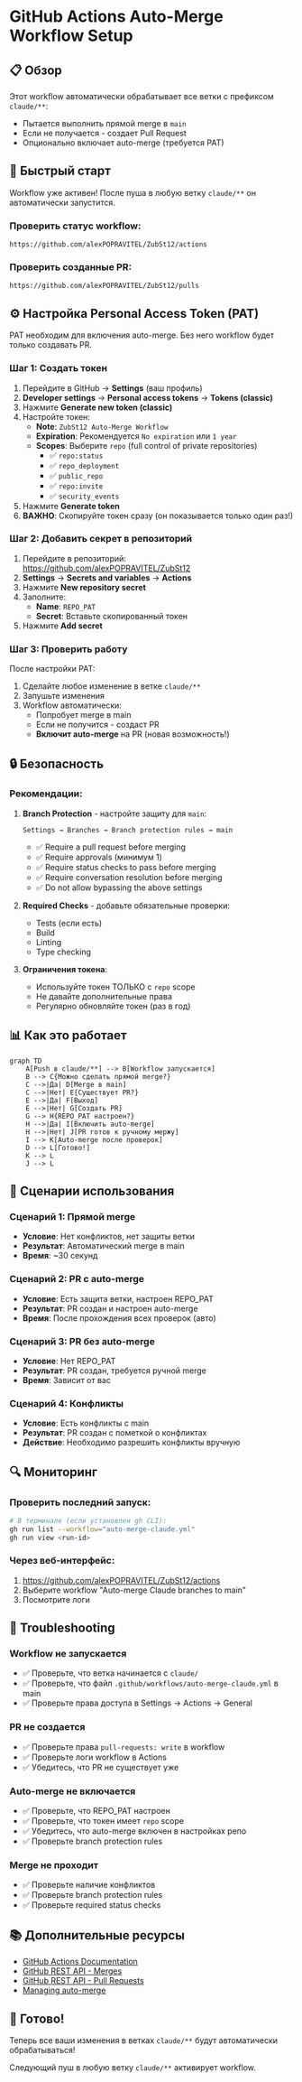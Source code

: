 # GitHub Actions Auto-Merge Workflow Setup

## 📋 Обзор

Этот workflow автоматически обрабатывает все ветки с префиксом `claude/**`:
- Пытается выполнить прямой merge в `main`
- Если не получается - создает Pull Request
- Опционально включает auto-merge (требуется PAT)

## 🚀 Быстрый старт

Workflow уже активен! После пуша в любую ветку `claude/**` он автоматически запустится.

### Проверить статус workflow:
```
https://github.com/alexPOPRAVITEL/ZubSt12/actions
```

### Проверить созданные PR:
```
https://github.com/alexPOPRAVITEL/ZubSt12/pulls
```

## ⚙️ Настройка Personal Access Token (PAT)

PAT необходим для включения auto-merge. Без него workflow будет только создавать PR.

### Шаг 1: Создать токен

1. Перейдите в GitHub → **Settings** (ваш профиль)
2. **Developer settings** → **Personal access tokens** → **Tokens (classic)**
3. Нажмите **Generate new token (classic)**
4. Настройте токен:
   - **Note**: `ZubSt12 Auto-Merge Workflow`
   - **Expiration**: Рекомендуется `No expiration` или `1 year`
   - **Scopes**: Выберите `repo` (full control of private repositories)
     - ✅ `repo:status`
     - ✅ `repo_deployment`
     - ✅ `public_repo`
     - ✅ `repo:invite`
     - ✅ `security_events`
5. Нажмите **Generate token**
6. **ВАЖНО**: Скопируйте токен сразу (он показывается только один раз!)

### Шаг 2: Добавить секрет в репозиторий

1. Перейдите в репозиторий: https://github.com/alexPOPRAVITEL/ZubSt12
2. **Settings** → **Secrets and variables** → **Actions**
3. Нажмите **New repository secret**
4. Заполните:
   - **Name**: `REPO_PAT`
   - **Secret**: Вставьте скопированный токен
5. Нажмите **Add secret**

### Шаг 3: Проверить работу

После настройки PAT:
1. Сделайте любое изменение в ветке `claude/**`
2. Запушьте изменения
3. Workflow автоматически:
   - Попробует merge в main
   - Если не получится - создаст PR
   - **Включит auto-merge** на PR (новая возможность!)

## 🔒 Безопасность

### Рекомендации:

1. **Branch Protection** - настройте защиту для `main`:
   ```
   Settings → Branches → Branch protection rules → main
   ```
   - ✅ Require a pull request before merging
   - ✅ Require approvals (минимум 1)
   - ✅ Require status checks to pass before merging
   - ✅ Require conversation resolution before merging
   - ✅ Do not allow bypassing the above settings

2. **Required Checks** - добавьте обязательные проверки:
   - Tests (если есть)
   - Build
   - Linting
   - Type checking

3. **Ограничения токена**:
   - Используйте токен ТОЛЬКО с `repo` scope
   - Не давайте дополнительные права
   - Регулярно обновляйте токен (раз в год)

## 📊 Как это работает

```mermaid
graph TD
    A[Push в claude/**] --> B[Workflow запускается]
    B --> C{Можно сделать прямой merge?}
    C -->|Да| D[Merge в main]
    C -->|Нет| E{Существует PR?}
    E -->|Да| F[Выход]
    E -->|Нет| G[Создать PR]
    G --> H{REPO_PAT настроен?}
    H -->|Да| I[Включить auto-merge]
    H -->|Нет| J[PR готов к ручному мержу]
    I --> K[Auto-merge после проверок]
    D --> L[Готово!]
    K --> L
    J --> L
```

## 🎯 Сценарии использования

### Сценарий 1: Прямой merge
- **Условие**: Нет конфликтов, нет защиты ветки
- **Результат**: Автоматический merge в main
- **Время**: ~30 секунд

### Сценарий 2: PR с auto-merge
- **Условие**: Есть защита ветки, настроен REPO_PAT
- **Результат**: PR создан и настроен auto-merge
- **Время**: После прохождения всех проверок (авто)

### Сценарий 3: PR без auto-merge
- **Условие**: Нет REPO_PAT
- **Результат**: PR создан, требуется ручной merge
- **Время**: Зависит от вас

### Сценарий 4: Конфликты
- **Условие**: Есть конфликты с main
- **Результат**: PR создан с пометкой о конфликтах
- **Действие**: Необходимо разрешить конфликты вручную

## 🔍 Мониторинг

### Проверить последний запуск:
```bash
# В терминале (если установлен gh CLI):
gh run list --workflow="auto-merge-claude.yml"
gh run view <run-id>
```

### Через веб-интерфейс:
1. https://github.com/alexPOPRAVITEL/ZubSt12/actions
2. Выберите workflow "Auto-merge Claude branches to main"
3. Посмотрите логи

## 🐛 Troubleshooting

### Workflow не запускается
- ✅ Проверьте, что ветка начинается с `claude/`
- ✅ Проверьте, что файл `.github/workflows/auto-merge-claude.yml` в main
- ✅ Проверьте права доступа в Settings → Actions → General

### PR не создается
- ✅ Проверьте права `pull-requests: write` в workflow
- ✅ Проверьте логи workflow в Actions
- ✅ Убедитесь, что PR не существует уже

### Auto-merge не включается
- ✅ Проверьте, что REPO_PAT настроен
- ✅ Проверьте, что токен имеет `repo` scope
- ✅ Убедитесь, что auto-merge включен в настройках репо
- ✅ Проверьте branch protection rules

### Merge не проходит
- ✅ Проверьте наличие конфликтов
- ✅ Проверьте branch protection rules
- ✅ Проверьте required status checks

## 📚 Дополнительные ресурсы

- [GitHub Actions Documentation](https://docs.github.com/en/actions)
- [GitHub REST API - Merges](https://docs.github.com/en/rest/branches/branches#merge-a-branch)
- [GitHub REST API - Pull Requests](https://docs.github.com/en/rest/pulls)
- [Managing auto-merge](https://docs.github.com/en/pull-requests/collaborating-with-pull-requests/incorporating-changes-from-a-pull-request/automatically-merging-a-pull-request)

## 🎉 Готово!

Теперь все ваши изменения в ветках `claude/**` будут автоматически обрабатываться!

Следующий пуш в любую ветку `claude/**` активирует workflow.
